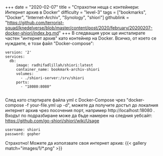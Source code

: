 +++
date = "2020-02-07"
title = "Страхотни неща с контейнери: Интернет архив в Docker"
difficulty = "level-3"
tags = ["bookmarks", "Docker", "Internet-Archiv", "Synology", "shiori"]
githublink = "https://github.com/terrorist-squad/knedelverse/blob/master/content/post/2020/february/20200207-docker-shiori/index.bg.md"
+++
В следващия урок ще инсталирате частен "интернет архив" като контейнер на Docker. Всичко, от което се нуждаете, е този файл "Docker-compose":
```
version: '2'
services:
  db:
     image: radhifadlillah/shiori:latest
     container_name: bookmark-archiv-shiori
     volumes:
       - ./shiori-server:/srv/shiori
     ports:
       - "18080:8080"


```
След като стартирате файла yml с Docker-Compose чрез "docker-compose -f your-file.yml up -d", можете да получите достъп до локалния интернет архив чрез посочения порт, например http://localhost:18080 . Входът по подразбиране може да бъде намерен на следния уебсайт: https://github.com/go-shiori/shiori/wiki/Usage
```
username: shiori
password: gopher

```
Страхотно! Можете да използвате своя интернет архив:
{{< gallery match="images/1/*.png" >}}